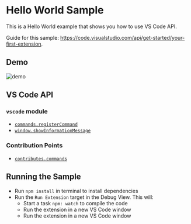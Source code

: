 # Hello World Sample

This is a Hello World example that shows you how to use VS Code API.

Guide for this sample: https://code.visualstudio.com/api/get-started/your-first-extension.

## Demo

![demo](demo.gif)

## VS Code API

### `vscode` module

- [`commands.registerCommand`](https://code.visualstudio.com/api/references/vscode-api#commands.registerCommand)
- [`window.showInformationMessage`](https://code.visualstudio.com/api/references/vscode-api#window.showInformationMessage)

### Contribution Points

- [`contributes.commands`](https://code.visualstudio.com/api/references/contribution-points#contributes.commands)

## Running the Sample

- Run `npm install` in terminal to install dependencies
- Run the `Run Extension` target in the Debug View. This will:
  - Start a task `npm: watch` to compile the code
  - Run the extension in a new VS Code window
  - Run the extension in a new VS Code window
